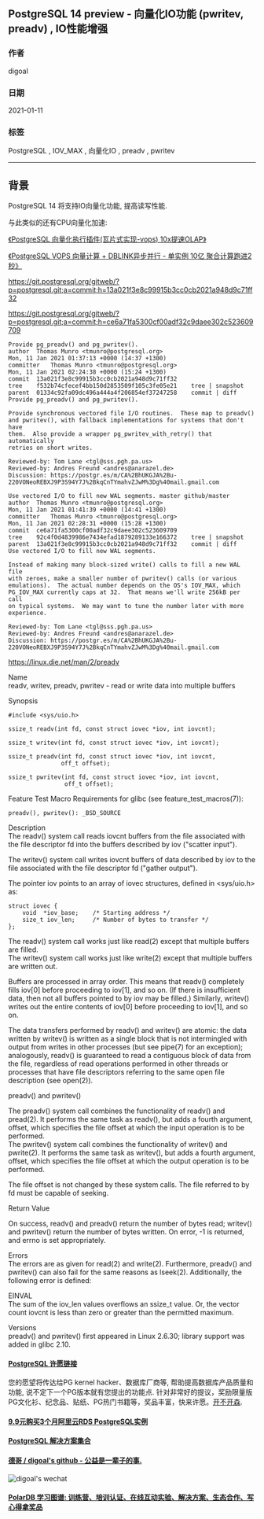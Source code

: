 ## PostgreSQL 14 preview - 向量化IO功能 (pwritev, preadv) , IO性能增强  
  
### 作者  
digoal  
  
### 日期  
2021-01-11  
  
### 标签  
PostgreSQL , IOV_MAX , 向量化IO , preadv , pwritev  
  
----  
  
## 背景  
PostgreSQL 14 将支持IO向量化功能, 提高读写性能.   
  
与此类似的还有CPU向量化加速:   
  
[《PostgreSQL 向量化执行插件(瓦片式实现-vops) 10x提速OLAP》](../201702/20170225_01.md)  
  
[《PostgreSQL VOPS 向量计算 + DBLINK异步并行 - 单实例 10亿 聚合计算跑进2秒》](../201802/20180210_01.md)    
  
https://git.postgresql.org/gitweb/?p=postgresql.git;a=commit;h=13a021f3e8c99915b3cc0cb2021a948d9c71ff32  
  
https://git.postgresql.org/gitweb/?p=postgresql.git;a=commit;h=ce6a71fa5300cf00adf32c9daee302c523609709  
  
```  
Provide pg_preadv() and pg_pwritev().  
author	Thomas Munro <tmunro@postgresql.org>	  
Mon, 11 Jan 2021 01:37:13 +0000 (14:37 +1300)  
committer	Thomas Munro <tmunro@postgresql.org>	  
Mon, 11 Jan 2021 02:24:38 +0000 (15:24 +1300)  
commit	13a021f3e8c99915b3cc0cb2021a948d9c71ff32  
tree	f532b74cfecef4bb150d2853509f105c3fe05e21	tree | snapshot  
parent	01334c92fa09dc496a444a4f206854ef37247258	commit | diff  
Provide pg_preadv() and pg_pwritev().  
  
Provide synchronous vectored file I/O routines.  These map to preadv()  
and pwritev(), with fallback implementations for systems that don't have  
them.  Also provide a wrapper pg_pwritev_with_retry() that automatically  
retries on short writes.  
  
Reviewed-by: Tom Lane <tgl@sss.pgh.pa.us>  
Reviewed-by: Andres Freund <andres@anarazel.de>  
Discussion: https://postgr.es/m/CA%2BhUKGJA%2Bu-220VONeoREBXJ9P3S94Y7J%2BkqCnTYmahvZJwM%3Dg%40mail.gmail.com  
```  
  
```  
Use vectored I/O to fill new WAL segments. master github/master  
author	Thomas Munro <tmunro@postgresql.org>	  
Mon, 11 Jan 2021 01:41:39 +0000 (14:41 +1300)  
committer	Thomas Munro <tmunro@postgresql.org>	  
Mon, 11 Jan 2021 02:28:31 +0000 (15:28 +1300)  
commit	ce6a71fa5300cf00adf32c9daee302c523609709  
tree	92c4f0d4839986e7434efad1879289133e166372	tree | snapshot  
parent	13a021f3e8c99915b3cc0cb2021a948d9c71ff32	commit | diff  
Use vectored I/O to fill new WAL segments.  
  
Instead of making many block-sized write() calls to fill a new WAL file  
with zeroes, make a smaller number of pwritev() calls (or various  
emulations).  The actual number depends on the OS's IOV_MAX, which  
PG_IOV_MAX currently caps at 32.  That means we'll write 256kB per call  
on typical systems.  We may want to tune the number later with more  
experience.  
  
Reviewed-by: Tom Lane <tgl@sss.pgh.pa.us>  
Reviewed-by: Andres Freund <andres@anarazel.de>  
Discussion: https://postgr.es/m/CA%2BhUKGJA%2Bu-220VONeoREBXJ9P3S94Y7J%2BkqCnTYmahvZJwM%3Dg%40mail.gmail.com  
```  
  
https://linux.die.net/man/2/preadv  
  
Name  
readv, writev, preadv, pwritev - read or write data into multiple buffers  
  
Synopsis  
  
```  
#include <sys/uio.h>  
  
ssize_t readv(int fd, const struct iovec *iov, int iovcnt);  
  
ssize_t writev(int fd, const struct iovec *iov, int iovcnt);  
  
ssize_t preadv(int fd, const struct iovec *iov, int iovcnt,  
               off_t offset);  
  
ssize_t pwritev(int fd, const struct iovec *iov, int iovcnt,  
                off_t offset);  
```  
  
Feature Test Macro Requirements for glibc (see feature_test_macros(7)):  
  
```  
preadv(), pwritev(): _BSD_SOURCE  
```  
  
Description  
The readv() system call reads iovcnt buffers from the file associated with the file descriptor fd into the buffers described by iov ("scatter input").  
  
The writev() system call writes iovcnt buffers of data described by iov to the file associated with the file descriptor fd ("gather output").  
  
The pointer iov points to an array of iovec structures, defined in <sys/uio.h> as:  
  
```  
struct iovec {  
    void  *iov_base;    /* Starting address */  
    size_t iov_len;     /* Number of bytes to transfer */  
};  
```  
  
The readv() system call works just like read(2) except that multiple buffers are filled.  
The writev() system call works just like write(2) except that multiple buffers are written out.  
  
Buffers are processed in array order. This means that readv() completely fills iov[0] before proceeding to iov[1], and so on. (If there is insufficient data, then not all buffers pointed to by iov may be filled.) Similarly, writev() writes out the entire contents of iov[0] before proceeding to iov[1], and so on.  
  
The data transfers performed by readv() and writev() are atomic: the data written by writev() is written as a single block that is not intermingled with output from writes in other processes (but see pipe(7) for an exception); analogously, readv() is guaranteed to read a contiguous block of data from the file, regardless of read operations performed in other threads or processes that have file descriptors referring to the same open file description (see open(2)).  
  
preadv() and pwritev()  
  
The preadv() system call combines the functionality of readv() and pread(2). It performs the same task as readv(), but adds a fourth argument, offset, which specifies the file offset at which the input operation is to be performed.  
The pwritev() system call combines the functionality of writev() and pwrite(2). It performs the same task as writev(), but adds a fourth argument, offset, which specifies the file offset at which the output operation is to be performed.  
  
The file offset is not changed by these system calls. The file referred to by fd must be capable of seeking.  
  
Return Value  
  
   
On success, readv() and preadv() return the number of bytes read; writev() and pwritev() return the number of bytes written. On error, -1 is returned, and errno is set appropriately.  
  
Errors  
The errors are as given for read(2) and write(2). Furthermore, preadv() and pwritev() can also fail for the same reasons as lseek(2). Additionally, the following error is defined:  
  
EINVAL  
The sum of the iov_len values overflows an ssize_t value. Or, the vector count iovcnt is less than zero or greater than the permitted maximum.  
  
Versions  
preadv() and pwritev() first appeared in Linux 2.6.30; library support was added in glibc 2.10.  
  
  
#### [PostgreSQL 许愿链接](https://github.com/digoal/blog/issues/76 "269ac3d1c492e938c0191101c7238216")
您的愿望将传达给PG kernel hacker、数据库厂商等, 帮助提高数据库产品质量和功能, 说不定下一个PG版本就有您提出的功能点. 针对非常好的提议，奖励限量版PG文化衫、纪念品、贴纸、PG热门书籍等，奖品丰富，快来许愿。[开不开森](https://github.com/digoal/blog/issues/76 "269ac3d1c492e938c0191101c7238216").  
  
  
#### [9.9元购买3个月阿里云RDS PostgreSQL实例](https://www.aliyun.com/database/postgresqlactivity "57258f76c37864c6e6d23383d05714ea")
  
  
#### [PostgreSQL 解决方案集合](https://yq.aliyun.com/topic/118 "40cff096e9ed7122c512b35d8561d9c8")
  
  
#### [德哥 / digoal's github - 公益是一辈子的事.](https://github.com/digoal/blog/blob/master/README.md "22709685feb7cab07d30f30387f0a9ae")
  
  
![digoal's wechat](../pic/digoal_weixin.jpg "f7ad92eeba24523fd47a6e1a0e691b59")
  
  
#### [PolarDB 学习图谱: 训练营、培训认证、在线互动实验、解决方案、生态合作、写心得拿奖品](https://www.aliyun.com/database/openpolardb/activity "8642f60e04ed0c814bf9cb9677976bd4")
  
